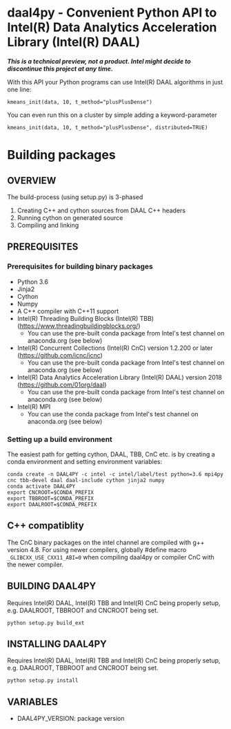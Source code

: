 # daal4py - Convenient Python API to Intel(R) Data Analytics Acceleration Library (Intel(R) DAAL)

**_This is a technical preview, not a product. Intel might decide to discontinue this project at any time._**

With this API your Python programs can use Intel(R) DAAL algorithms in just one line:
```
kmeans_init(data, 10, t_method="plusPlusDense")
```
You can even run this on a cluster by simple adding a keyword-parameter
```
kmeans_init(data, 10, t_method="plusPlusDense", distributed=TRUE)
```

# Building packages


## OVERVIEW
The build-process (using setup.py) is 3-phased
1. Creating C++ and cython sources from DAAL C++ headers
2. Running cython on generated source
3. Compiling and linking

## PREREQUISITES
### Prerequisites for building binary packages
* Python 3.6
* Jinja2
* Cython
* Numpy
* A C++ compiler with C++11 support
* Intel(R) Threading Building Blocks (Intel(R) TBB) (https://www.threadingbuildingblocks.org/)
  * You can use the pre-built conda package from Intel's test channel on anaconda.org (see below)
* Intel(R) Concurrent Collections (Intel(R) CnC) version 1.2.200 or later (https://github.com/icnc/icnc)
  * You can use the pre-built conda package from Intel's test channel on anaconda.org (see below)
* Intel(R) Data Analytics Acceleration Library (Intel(R) DAAL) version 2018 (https://github.com/01org/daal)
  * You can use the pre-built conda package from Intel's test channel on anaconda.org (see below)
* Intel(R) MPI
  * You can use the conda package from Intel's test channel on anaconda.org (see below)

### Setting up a build environment
The easiest path for getting cython, DAAL, TBB, CnC etc. is by creating a conda environment and setting environment variables:
```
conda create -n DAAL4PY -c intel -c intel/label/test python=3.6 mpi4py cnc tbb-devel daal daal-include cython jinja2 numpy
conda activate DAAL4PY
export CNCROOT=$CONDA_PREFIX
export TBBROOT=$CONDA_PREFIX
export DAALROOT=$CONDA_PREFIX
```

## C++ compatiblity
The CnC binary packages on the intel channel are compiled with g++ version 4.8. For using newer compilers, globally #define macro ```_GLIBCXX_USE_CXX11_ABI=0``` when compiling daal4py or compiler CnC with the newer compiler.

## BUILDING DAAL4PY
Requires Intel(R) DAAL, Intel(R) TBB and Intel(R) CnC being properly setup, e.g. DAALROOT, TBBROOT and CNCROOT being set.
```
python setup.py build_ext
```

## INSTALLING DAAL4PY
Requires Intel(R) DAAL, Intel(R) TBB and Intel(R) CnC being properly setup, e.g. DAALROOT, TBBROOT and CNCROOT being set.
```
python setup.py install
```

## VARIABLES
* DAAL4PY_VERSION: package version
